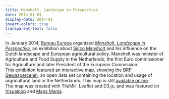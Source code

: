 ```yaml
---
title: Mansholt, Landscape in Perspective
date: 2014-01-01
display-date: 2014-01
invert-colors: true
transparent-text: false
---
```


<section>
  <span>
    In January 2014, <a href="http://www.bureau-europa.nl/en/">Bureau Europa</a> organized <a href="http://www.bureau-europa.nl/en/manifestations/mansholt_landscape_in_perspective/"><i>Mansholt, Landscape in Perspective</i></a>, an exhibition about <a href="http://en.wikipedia.org/wiki/Sicco_Mansholt">Sicco Mansholt</a> and his influence on the Dutch landscape and European agricultural policy. Mansholt was minister of Agriculture and Food Supply in the Netherlands, the first Euro commissioner for Agriculture and later President of the European Commission.
  </span>
</section>

<section>
  <span>
    This exhibition featured an interactive map, showing the <a href="https://data.overheid.nl/data/dataset/brp-gewaspercelen">BRP Gewaspercelen</a>, an open data set containing the location and usage of argricultural land in the Netherlands. This map is still <a href="http://code.waag.org/mansholt">available online</a>.
  </span>
</section>

<section>
  <span>
    The map was created with TileMill, Leaflet and D3.js, and was featured on <a href="http://visualoop.com/29668/100-outstanding-interactive-maps-of-2014-part-2#figcaption_attachment_27709">Visualoop</a> and <a href="http://googlemapsmania.blogspot.nl/2014/11/mapping-agricultural-landuse.html">Maps Mania</a>.
  </span>
</section>
